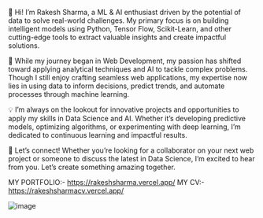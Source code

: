 👋 Hi! I’m Rakesh Sharma, a ML & AI enthusiast driven by the potential of data to solve real-world challenges. My primary focus is on building intelligent models using Python, Tensor Flow, Scikit-Learn, and other cutting-edge tools to extract valuable insights and create impactful solutions.

🚀 While my journey began in Web Development, my passion has shifted toward applying analytical techniques and AI to tackle complex problems. Though I still enjoy crafting seamless web applications, my expertise now lies in using data to inform decisions, predict trends, and automate processes through machine learning.

💡 I’m always on the lookout for innovative projects and opportunities to apply my skills in Data Science and AI. Whether it’s developing predictive models, optimizing algorithms, or experimenting with deep learning, I’m dedicated to continuous learning and impactful results.

🤝 Let’s connect! Whether you’re looking for a collaborator on your next web project or someone to discuss the latest in Data Science, I’m excited to hear from you. Let’s create something amazing together.

MY PORTFOLIO:- https://rakeshsharma.vercel.app/
MY CV:- https://rakeshsharmacv.vercel.app/

![image](https://github.com/CoderRakeshSharma/CoderRakeshSharma/assets/113636765/746bed0a-1745-4e69-9ce9-93e161ca7a31)

